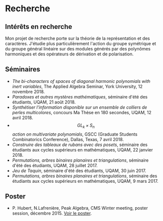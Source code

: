 # Recherche 

## Intérêts en recherche

Mon projet de recherche porte sur la théorie de la représentation et des caractères. 
J'étudie plus particulièrement l'action du groupe symétrique et du groupe général linéaire
sur des modules générés par des polynômes harmoniques et des opérateurs de dérivation et de polarisation. 

## Séminaires 

- *The bi-characters of spaces of diagonal harmonic polynomials with inert variables*, The Applied Algebra Seminar, York University, 12 novembre 2018.
- *Paradoxes et autres mystères mathématiques*, séminaire d'été des étudiants, UQAM, 21 août 2018.
- *Synthétiser l'information disponible sur un ensemble de colliers de perles multicolores*, concours Ma Thèse en 180 secondes, UQAM, 12 avril 2018.
- *$$GL_k \times S_n$$ action on multivariate polynomials*, GSCC (Graduate Students Combinatorics Conference), Dallas, Texas, 7 avril 2018.
- *Construire des tableaux de rubans avec des posets*, séminaire des étudiants aux cycles supérieurs en mathématiques, UQAM, 22 janvier 2018.
- *Permutations, arbres binaires planaires et triangulations*, séminaire d'été des étudiants, UQAM, 28 juillet 2017. 
- *Jeu de Taquin*, séminaire d'été des étudiants, UQAM, 30 juin 2017. 
- *Permutations, arbres binaires planaires et triangulations*, séminaire des étudiants aux cycles supérieurs en mathématiques, UQAM, 9 mars 2017.

## Poster 

- P. Hubert, N.Lafrenière, Peak Algebra, CMS Winter meeting, poster session, décembre 2015. [Voir le poster](poster.pdf). 
